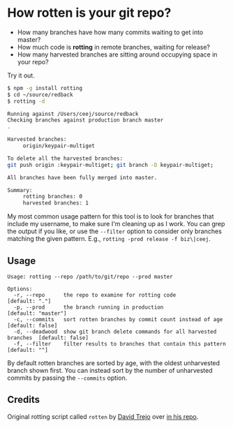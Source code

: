 # How rotten is your git repo?

- How many branches have how many commits waiting to get into master?
- How much code is **rotting** in remote branches, waiting for release?
- How many harvested branches are sitting around occupying space in your repo?

Try it out.

```sh
$ npm -g install rotting
$ cd ~/source/redback
$ rotting -d

Running against /Users/ceej/source/redback
Checking branches against production branch master
.

Harvested branches:
	 origin/keypair-multiget

To delete all the harvested branches:
git push origin :keypair-multiget; git branch -D keypair-multiget;

All branches have been fully merged into master.

Summary:
	 rotting branches: 0
	 harvested branches: 1
```

My most common usage pattern for this tool is to look for branches that include my username, to make sure I'm cleaning up as I work. You can grep the output if you like, or use the `--filter` option to consider only branches matching the given pattern. E.g., `rotting -prod release -f biz\|ceej`.

## Usage

```
Usage: rotting --repo /path/to/git/repo --prod master

Options:
  -r, --repo      the repo to examine for rotting code                        [default: "."]
  -p, --prod      the branch running in production                            [default: "master"]
  -c, --commits   sort rotten branches by commit count instead of age         [default: false]
  -d, --deadwood  show git branch delete commands for all harvested branches  [default: false]
  -f, --filter    filter results to branches that contain this pattern         [default: ""]
```

By default rotten branches are sorted by age, with the oldest unharvested branch shown first. You can instead sort by the number of unharvested commits by passing the `--commits` option.

## Credits

Original rotting script called `rotten` by [David Trejo](http://dtrejo.com/) over [in his repo](https://github.com/DTrejo/rotten).

